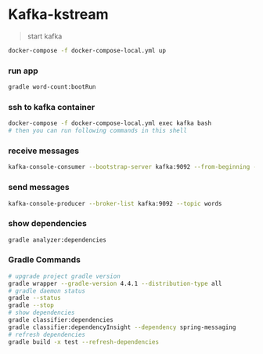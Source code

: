 Kafka-kstream
=============

> start kafka
```bash
docker-compose -f docker-compose-local.yml up
```

### run app
```bash
gradle word-count:bootRun
```

### ssh to kafka container
```bash
docker-compose -f docker-compose-local.yml exec kafka bash
# then you can run following commands in this shell
```

### receive messages
```bash
kafka-console-consumer --bootstrap-server kafka:9092 --from-beginning --property print.key=true --topic counts
```

### send messages
```bash
kafka-console-producer --broker-list kafka:9092 --topic words
```
 
### show dependencies
```bash
gradle analyzer:dependencies
```


### Gradle Commands
```bash
# upgrade project gradle version
gradle wrapper --gradle-version 4.4.1 --distribution-type all
# gradle daemon status 
gradle --status
gradle --stop
# show dependencies
gradle classifier:dependencies
gradle classifier:dependencyInsight --dependency spring-messaging
# refresh dependencies
gradle build -x test --refresh-dependencies 
```
